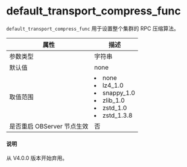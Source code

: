 default_transport_compress_func 
====================================================

`default_transport_compress_func` 用于设置整个集群的 RPC 压缩算法。


|      **属性**      |                                                                                                                                                **描述**                                                                                                                                                |
|------------------|------------------------------------------------------------------------------------------------------------------------------------------------------------------------------------------------------------------------------------------------------------------------------------------------------|
| 参数类型             | 字符串                                                                                                                                                                                                                                                                                                  |
| 默认值              | none                                                                                                                                                                                                                                                                                                 |
| 取值范围             | </li><li> none   </li><li> lz4_1.0   </li><li> snappy_1.0   </li><li> zlib_1.0   </li><li> zstd_1.0   </li><li> zstd_1.3.8    |
| 是否重启 OBServer 节点生效 | 否                                                                                                                                                                                                                                                                                                    |
<main id="notice" type='explain'>
  <h4>说明</h4>
  <p>从 V4.0.0 版本开始弃用。</p>
</main>


